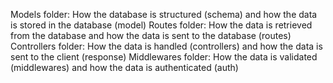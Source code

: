 Models folder: How the database is structured (schema) and how the data is stored in the database (model)
Routes folder: How the data is retrieved from the database and how the data is sent to the database (routes)
Controllers folder: How the data is handled (controllers) and how the data is sent to the client (response)
Middlewares folder: How the data is validated (middlewares) and how the data is authenticated (auth)